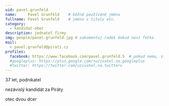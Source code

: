 ```yaml
---
uid: pavel.grunfeld
name:     Pavel Grunfeld   	# běžně používáné jméno
fullname: Pavel Grunfeld   	# jméno s tituly etc.
category:
  - kandidat-obec
description: jednatel firmy
img: people/pavel-grunfeld.jpg # zakomentuj radek dokud není fotka
mail:
  - pavel.grunfeld@pirati.cz
profiles:
  facebook: https://www.facebook.com/pavel.grunfeld.5  # pokud nema, staci smazat tuto radku
  #googleplus: https://plus.google.com/+uzivatel.na.googleplus
  #twitter: https://twitter.com/uzivatel.na.twitteru
---
```


37 let, podnikatel

nezávislý kandidát za Piráty

otec dvou dcer

